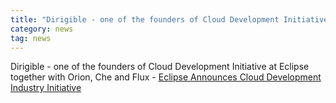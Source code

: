 ```yaml
---
title: "Dirigible - one of the founders of Cloud Development Initiative at Eclipse together with Orion, Che and Flux"
category: news
tag: news
---
```


Dirigible - one of the founders of Cloud Development Initiative at Eclipse together with Orion, Che and Flux -
[Eclipse Announces Cloud Development Industry Initiative](https://www.eclipse.org/org/press-release/20141027_cloud_initiative.php)
